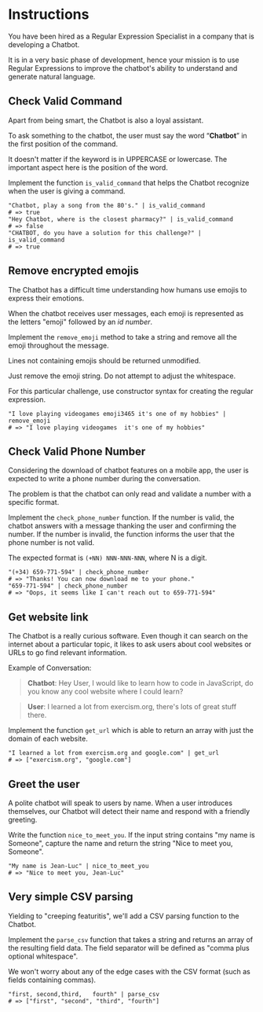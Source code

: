 # Instructions

You have been hired as a Regular Expression Specialist in a company that is developing a Chatbot.

It is in a very basic phase of development, hence your mission is to use Regular Expressions to improve the chatbot's ability to understand and generate natural language.

## Check Valid Command

Apart from being smart, the Chatbot is also a loyal assistant.

To ask something to the chatbot, the user must say the word “**Chatbot**” in the first position of the command.

It doesn't matter if the keyword is in UPPERCASE or lowercase. The important aspect here is the position of the word.

Implement the function `is_valid_command` that helps the Chatbot recognize when the user is giving a command.

```jq
"Chatbot, play a song from the 80's." | is_valid_command
# => true
"Hey Chatbot, where is the closest pharmacy?" | is_valid_command
# => false
"CHATBOT, do you have a solution for this challenge?" | is_valid_command
# => true
```

## Remove encrypted emojis

The Chatbot has a difficult time understanding how humans use emojis to express their emotions.

When the chatbot receives user messages, each emoji is represented as the letters "emoji" followed by an _id number_.

Implement the `remove_emoji` method to take a string and remove all the emoji throughout the message.

Lines not containing emojis should be returned unmodified.

Just remove the emoji string. Do not attempt to adjust the whitespace.

For this particular challenge, use constructor syntax for creating the regular expression.

```jq
"I love playing videogames emoji3465 it's one of my hobbies" | remove_emoji
# => "I love playing videogames  it's one of my hobbies"
```

## Check Valid Phone Number

Considering the download of chatbot features on a mobile app, the user is expected to write a phone number during the conversation.

The problem is that the chatbot can only read and validate a number with a specific format.

Implement the `check_phone_number` function.
If the number is valid, the chatbot answers with a message thanking the user and confirming the number.
If the number is invalid, the function informs the user that the phone number is not valid.

The expected format is `(+NN) NNN-NNN-NNN`, where N is a digit.

```jq
"(+34) 659-771-594" | check_phone_number
# => "Thanks! You can now download me to your phone."
"659-771-594" | check_phone_number
# => "Oops, it seems like I can't reach out to 659-771-594"
```

## Get website link

The Chatbot is a really curious software.
Even though it can search on the internet about a particular topic, it likes to ask users about cool websites or URLs to go find relevant information.

Example of Conversation:

> **Chatbot**: Hey User, I would like to learn how to code in JavaScript, do you know any cool website where I could learn?

> **User**: I learned a lot from exercism.org, there's lots of great stuff there.

Implement the function `get_url` which is able to return an array with just the domain of each website.

```jq
"I learned a lot from exercism.org and google.com" | get_url
# => ["exercism.org", "google.com"]
```

## Greet the user

A polite chatbot will speak to users by name.
When a user introduces themselves, our Chatbot will detect their name and respond with a friendly greeting.

Write the function `nice_to_meet_you`.
If the input string contains "my name is Someone", capture the name and return the string "Nice to meet you, Someone".

```jq
"My name is Jean-Luc" | nice_to_meet_you
# => "Nice to meet you, Jean-Luc"
```

## Very simple CSV parsing

Yielding to "creeping featuritis", we'll add a CSV parsing function to the Chatbot. 

Implement the `parse_csv` function that takes a string and returns an array of the resulting field data.
The field separator will be defined as "comma plus optional whitespace". 

We won't worry about any of the edge cases with the CSV format (such as fields containing commas).

```jq
"first, second,third,   fourth" | parse_csv
# => ["first", "second", "third", "fourth"]
```
